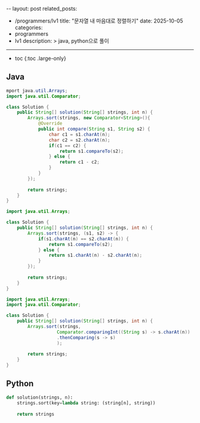 --
layout: post
related_posts:
  - /programmers/lv1
title:  "문자열 내 마음대로 정렬하기"
date:   2025-10-05
categories:
  - programmers
  - lv1
description: >
  java, python으로 풀이
---
* toc
{:toc .large-only}

## Java
```java
mport java.util.Arrays;
import java.util.Comparator;

class Solution {
    public String[] solution(String[] strings, int n) {
        Arrays.sort(strings, new Comparator<String>(){
            @Override
            public int compare(String s1, String s2) {
                char c1 = s1.charAt(n);
                char c2 = s2.charAt(n);
                if(c1 == c2) {
                    return s1.compareTo(s2);
                } else {
                    return c1 - c2;
                }
            }
        });
        
        return strings;
    }
}
```
```java
import java.util.Arrays;

class Solution {
    public String[] solution(String[] strings, int n) {
        Arrays.sort(strings, (s1, s2) -> {
            if(s1.charAt(n) == s2.charAt(n)) {
                return s1.compareTo(s2);
            } else {
                return s1.charAt(n) - s2.charAt(n);
            }
        });
        
        return strings;
    }
}
```
```java
import java.util.Arrays;
import java.util.Comparator;

class Solution {
    public String[] solution(String[] strings, int n) {
        Arrays.sort(strings, 
                   Comparator.comparingInt((String s) -> s.charAt(n))
                   .thenComparing(s -> s)
                   );
        
        return strings;
    }
}
```

## Python
```python
def solution(strings, n):
    strings.sort(key=lambda string: (string[n], string))
    
    return strings
```